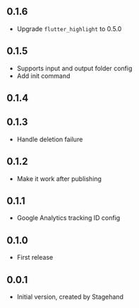 ## 0.1.6

- Upgrade `flutter_highlight` to 0.5.0

## 0.1.5

- Supports input and output folder config
- Add init command

## 0.1.4

## 0.1.3

- Handle deletion failure

## 0.1.2

- Make it work after publishing

## 0.1.1

- Google Analytics tracking ID config

## 0.1.0

- First release

## 0.0.1

- Initial version, created by Stagehand
